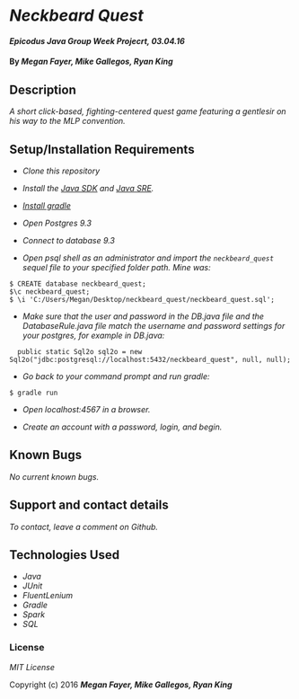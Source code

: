 # _Neckbeard Quest_

#### _Epicodus Java Group Week Projecrt, 03.04.16_

#### By _**Megan Fayer, Mike Gallegos, Ryan King**_

## Description

_A short click-based, fighting-centered quest game featuring a gentlesir on his way to the MLP convention._

## Setup/Installation Requirements

* _Clone this repository_
* _Install the [Java SDK](http://www.oracle.com/technetwork/java/javase/downloads/jdk8-downloads-2133151.html) and [Java SRE](http://www.java.com/en/)._
* _[Install gradle](http://codetutr.com/2013/03/23/how-to-install-gradle/)_
* _Open Postgres 9.3_
* _Connect to database 9.3_

* _Open psql shell as an administrator and import the `neckbeard_quest` sequel file to your specified folder path. Mine was:_
```
$ CREATE database neckbeard_quest;
$\c neckbeard_quest;
$ \i 'C:/Users/Megan/Desktop/neckbeard_quest/neckbeard_quest.sql';
```
* _Make sure that the user and password in the DB.java file and the DatabaseRule.java file match the username and password settings for your postgres, for example in DB.java:_

```
  public static Sql2o sql2o = new Sql2o("jdbc:postgresql://localhost:5432/neckbeard_quest", null, null);
```

* _Go back to your command prompt and run gradle:_
```
$ gradle run
```
* _Open localhost:4567 in a browser._

* _Create an account with a password, login, and begin._

## Known Bugs

_No current known bugs._

## Support and contact details

_To contact, leave a comment on Github._

## Technologies Used

* _Java_
* _JUnit_
* _FluentLenium_
* _Gradle_
* _Spark_
* _SQL_

### License

*MIT License*

Copyright (c) 2016 **_Megan Fayer, Mike Gallegos, Ryan King_**
